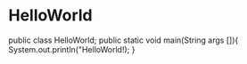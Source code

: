 # HelloWorld
public class HelloWorld;
public static void main(String args []){
System.out.println("HelloWorld!);
}
